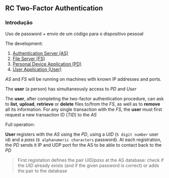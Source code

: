 ## RC Two-Factor Authentication

### Introdução
Uso de password + envio de um código para o dispositivo pessoal

The development:

1. [Authentication Server (AS)](#as)
2. [File Server (FS)](#fs)
3. [Personal Device Application (PD)](#pd)
4. [User Application (User)](#user)

*AS* and *FS* will be running on machines with known IP addresses and ports.

The **user** (a person) has simultaneously access to *PD* and *User*

The **user**, after completing the two-factor authentication procedure, can ask to **list**, **upload**, **retrieve** or **delete** files to/from the *FS*, as well as to **remove** all its information.
For any single transaction with the *FS*, the **user** must first request a new transaction ID (*TID*) to the *AS*

Full operation:

**User** registers with the *AS* using the *PD*, using a *UID* (`5 digit number` user id) and a *pass* (`8 alphanumeric characters` password). At each registration, the *PD* sends it IP and UDP port for the AS to be able to contact back to the *PD*
> First registation defines the pair *UID/pass* at the AS database: check if the *UID* already exists (and if the given password is correct) or adds the pair to the database







